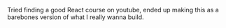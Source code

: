 Tried finding a good React course on youtube, ended up making this as a barebones version of what I really wanna build. 
